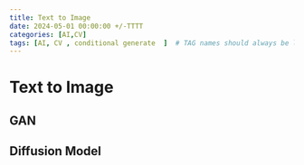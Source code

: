 ```yaml
---
title: Text to Image
date: 2024-05-01 00:00:00 +/-TTTT
categories: [AI,CV]
tags: [AI, CV , conditional generate  ]  # TAG names should always be lowercase
---
```

# Text to Image
## GAN
## Diffusion Model